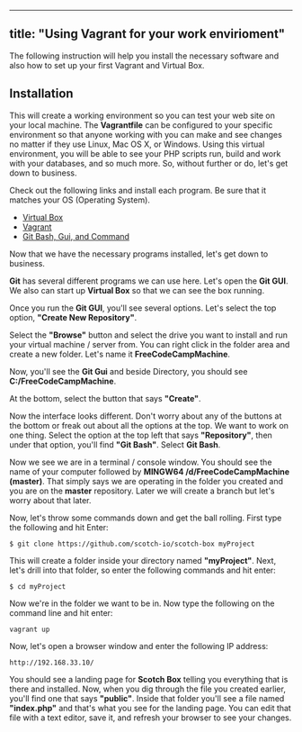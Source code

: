 
---
title: "Using Vagrant for your work envirioment"
---

The following instruction will help you install the necessary software and also how to set up your first Vagrant and Virtual Box.

## Installation

This will create a working environment so you can test your web site on your local machine. The **Vagrantfile** can be configured to your specific environment so that anyone working with you can make and see changes no matter if they use Linux, Mac OS X, or Windows. Using this virtual environment, you will be able to see your PHP scripts run, build and work with your databases, and so much more. So, without further or do, let's get down to business.

Check out the following links and install each program. Be sure that it matches your OS (Operating System).

*   [Virtual Box](https://www.virtualbox.org/)
*   [Vagrant](https://www.vagrantup.com/downloads.html)
*   [Git Bash, Gui, and Command](https://git-scm.com/downloads)

Now that we have the necessary programs installed, let's get down to business.

**Git** has several different programs we can use here. Let's open the **Git GUI**. We also can start up **Virtual Box** so that we can see the box running.

Once you run the **Git GUI**, you'll see several options. Let's select the top option, **"Create New Repository"**.

Select the **"Browse"** button and select the drive you want to install and run your virtual machine / server from. You can right click in the folder area and create a new folder. Let's name it **FreeCodeCampMachine**.

Now, you'll see the **Git Gui** and beside Directory, you should see **C:/FreeCodeCampMachine**.

At the bottom, select the button that says **"Create"**.

Now the interface looks different. Don't worry about any of the buttons at the bottom or freak out about all the options at the top. We want to work on one thing. Select the option at the top left that says **"Repository"**, then under that option, you'll find **"Git Bash"**. Select **Git Bash**.

Now we see we are in a terminal / console window. You should see the name of your computer followed by **MINGW64 /d/FreeCodeCampMachine (master)**. That simply says we are operating in the folder you created and you are on the **master** repository. Later we will create a branch but let's worry about that later.

Now, let's throw some commands down and get the ball rolling. First type the following and hit Enter:

    $ git clone https://github.com/scotch-io/scotch-box myProject

This will create a folder inside your directory named **"myProject"**. Next, let's drill into that folder, so enter the following commands and hit enter:

    $ cd myProject

Now we're in the folder we want to be in. Now type the following on the command line and hit enter:

    vagrant up

Now, let's open a browser window and enter the following IP address:

    http://192.168.33.10/

You should see a landing page for **Scotch Box** telling you everything that is there and installed. Now, when you dig through the file you created earlier, you'll find one that says **"public"**. Inside that folder you'll see a file named **"index.php"** and that's what you see for the landing page. You can edit that file with a text editor, save it, and refresh your browser to see your changes.
